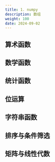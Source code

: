 ```yaml
---
title: 1. numpy
description: 数组
weight: 100
date: 2024-09-02
---
```

<style>
th, td {
  border: 1px solid rgb(190, 190, 190);
}
</style>

##





## 算术函数





## 数学函数



## 统计函数





## 位运算



## 字符串函数


## 排序与条件筛选




## 矩阵与线性代数











